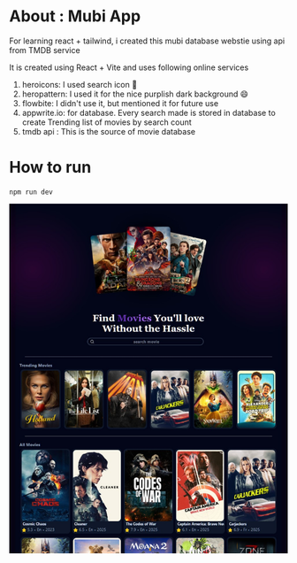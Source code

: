 # About : Mubi App

For learning react  + tailwind, i created this mubi database webstie using api from TMDB service

It is created using React + Vite and uses following online services

1. heroicons: I used search icon  
2. heropattern: I used it for the nice purplish dark background 😄
3. flowbite: I didn't use it, but mentioned it for future use
4. appwrite.io: for database. Every search made is stored in database to create Trending list of movies by search count
5. tmdb api : This is the source of movie database


# How to run
    
    npm run dev

![Mubi App](./public/screenshot.jpg)


